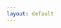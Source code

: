 ```yaml
---
layout: default
---
```


<script type="text/javascript">
  // 定义偶像信息对象数组，每个对象包含名称和图片路径
  var idolData = [
    // IVE
    { name: "Wonyoung", image: "{{ site.baseurl }}/assets/members/wonyoung.jpg", group: "IVE" },
    { name: "Yujin", image: "{{ site.baseurl }}/assets/members/yujin.jpg", group: "IVE" },
    { name: "Liz", image: "{{ site.baseurl }}/assets/members/liz.jpg", group: "IVE" },
    { name: "Rei", image: "{{ site.baseurl }}/assets/members/rei.jpg", group: "IVE" },
    { name: "Leeseo", image: "{{ site.baseurl }}/assets/members/leeseo.jpg", group: "IVE" },
    { name: "Gaeul", image: "{{ site.baseurl }}/assets/members/gaeul.jpg", group: "IVE" },
    
    // aespa
    { name: "Karina", image: "{{ site.baseurl }}/assets/members/karina.jpg", group: "aespa" },
    { name: "Giselle", image: "{{ site.baseurl }}/assets/members/giselle.jpg", group: "aespa" },
    { name: "Ningning", image: "{{ site.baseurl }}/assets/members/ningning.jpg", group: "aespa" },
    { name: "Winter", image: "{{ site.baseurl }}/assets/members/winter.jpg", group: "aespa" },
    
    // (G)I-DLE
    { name: "Miyeon", image: "{{ site.baseurl }}/assets/members/miyeon.jpg", group: "(G)I-DLE" },
    { name: "Minnie", image: "{{ site.baseurl }}/assets/members/minnie.jpg", group: "(G)I-DLE" },
    { name: "Soyeon", image: "{{ site.baseurl }}/assets/members/soyeon.jpg", group: "(G)I-DLE" },
    { name: "Yuqi", image: "{{ site.baseurl }}/assets/members/yuqi.jpg", group: "(G)I-DLE" },
    { name: "Shuhua", image: "{{ site.baseurl }}/assets/members/shuhua.jpg", group: "(G)I-DLE" },
    
    // Red Velvet
    { name: "Irene", image: "{{ site.baseurl }}/assets/members/irene.jpg", group: "Red Velvet" },
    { name: "Seulgi", image: "{{ site.baseurl }}/assets/members/seulgi.jpg", group: "Red Velvet" },
    { name: "Wendy", image: "{{ site.baseurl }}/assets/members/wendy.jpg", group: "Red Velvet" },
    { name: "Joy", image: "{{ site.baseurl }}/assets/members/joy.jpg", group: "Red Velvet" },
    { name: "Yeri", image: "{{ site.baseurl }}/assets/members/yeri.jpg", group: "Red Velvet" },
    
    // ITZY
    { name: "Yeji", image: "{{ site.baseurl }}/assets/members/yeji.jpg", group: "ITZY" },
    { name: "Lia", image: "{{ site.baseurl }}/assets/members/lia.jpg", group: "ITZY" },
    { name: "Ryujin", image: "{{ site.baseurl }}/assets/members/ryujin.jpg", group: "ITZY" },
    { name: "Chaeryeong", image: "{{ site.baseurl }}/assets/members/chaeryeong.jpg", group: "ITZY" },
    { name: "Yuna", image: "{{ site.baseurl }}/assets/members/yuna.jpg", group: "ITZY" }
  ];
  
  // 为了兼容原有代码，创建namMember和memberImages数组
  var namMember = idolData.map(idol => idol.name);
  var memberImages = idolData.map(idol => idol.image);
  
  // 添加一个函数，可以通过文件名查找偶像
  function findIdolByImageFilename(filename) {
    return idolData.find(idol => {
      // 从图片路径中提取文件名
      var imagePath = idol.image;
      var imageFilename = imagePath.split('/').pop();
      return imageFilename === filename;
    });
  }
  
  // 示例：如何使用文件名查找偶像
  // 例如，如果你有一个文件名 "winter.jpg"，你可以这样查找对应的偶像：
  // var idol = findIdolByImageFilename("winter.jpg");
  // console.log(idol.name); // 输出: "Winter"
  // console.log(idol.group); // 输出: "aespa"
  
  // 你也可以通过这种方式添加新的偶像：
  // idolData.push({
  //   name: "新偶像名称",
  //   image: "{{ site.baseurl }}/assets/members/新文件名.jpg",
  //   group: "组合名称"
  // });
  // 
  // 然后更新兼容数组：
  // namMember = idolData.map(idol => idol.name);
  // memberImages = idolData.map(idol => idol.image);
</script>